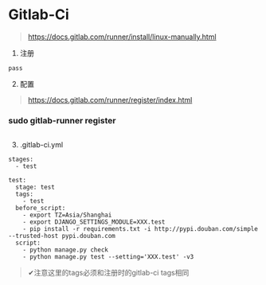 # Gitlab-Ci
> https://docs.gitlab.com/runner/install/linux-manually.html
1. 注册
```
pass
```
2. 配置
> https://docs.gitlab.com/runner/register/index.html
### sudo gitlab-runner register
```

```
3. .gitlab-ci.yml
```
stages:
  - test

test:
  stage: test
  tags:
    - test
  before_script:
    - export TZ=Asia/Shanghai
    - export DJANGO_SETTINGS_MODULE=XXX.test
    - pip install -r requirements.txt -i http://pypi.douban.com/simple --trusted-host pypi.douban.com
  script:
    - python manage.py check
    - python manage.py test --setting='XXX.test' -v3
```
> ✔注意这里的tags必须和注册时的gitlab-ci tags相同
